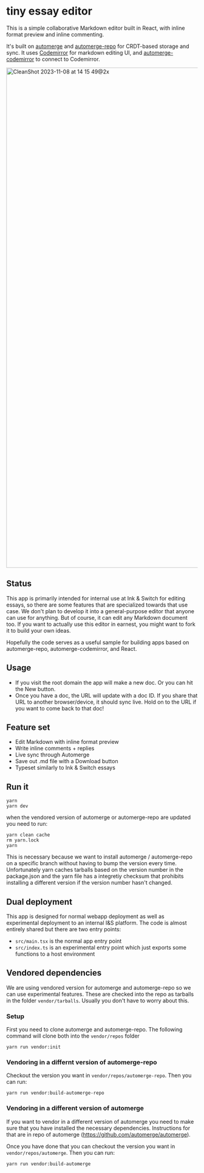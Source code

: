 # tiny essay editor

This is a simple collaborative Markdown editor built in React, with inline format preview and inline commenting.

It's built on [automerge](https://github.com/automerge/automerge) and [automerge-repo](https://github.com/automerge/automerge-repo) for CRDT-based storage and sync. It uses [Codemirror](https://codemirror.net/) for markdown editing UI, and [automerge-codemirror](https://github.com/automerge/automerge-codemirror) to connect to Codemirror.

<img width="1318" alt="CleanShot 2023-11-08 at 14 15 49@2x" src="https://github.com/inkandswitch/tiny-essay-editor/assets/934016/672e0642-0ecd-47f6-8595-be2629a4e265">

## Status

This app is primarily intended for internal use at Ink & Switch for editing essays, so there are some features that are specialized towards that use case. We don't plan to develop it into a general-purpose editor that anyone can use for anything. But of course, it can edit any Markdown document too. If you want to actually use this editor in earnest, you might want to fork it to build your own ideas.

Hopefully the code serves as a useful sample for building apps based on automerge-repo, automerge-codemirror, and React.

## Usage

- If you visit the root domain the app will make a new doc. Or you can hit the New button.
- Once you have a doc, the URL will update with a doc ID. If you share that URL to another browser/device, it should sync live. Hold on to the URL if you want to come back to that doc!

## Feature set

- Edit Markdown with inline format preview
- Write inline comments + replies
- Live sync through Automerge
- Save out .md file with a Download button
- Typeset similarly to Ink & Switch essays

## Run it

```
yarn
yarn dev
```

when the vendored version of automerge or automerge-repo are updated you need to run:

```
yarn clean cache
rm yarn.lock
yarn
```

This is necessary because we want to install automerge / automerge-repo on a
specific branch without having to bump the version every time. Unfortunately
yarn caches tarballs based on the version number in the package.json
and the yarn file has a integretiy checksum that prohibits installing a different version
if the version number hasn't changed.

## Dual deployment

This app is designed for normal webapp deployment as well as experimental deployment to an internal I&S platform. The code is almost entirely shared but there are two entry points:

- `src/main.tsx` is the normal app entry point
- `src/index.ts` is an experimental entry point which just exports some functions to a host environment

## Vendored dependencies

We are using vendored version for automerge and automerge-repo so we can use experimental features. These are checked into the repo as tarballs in the folder `vendor/tarballs`. Usually you don't have to worry about this.

### Setup

First you need to clone automerge and automerge-repo. The following command will clone both into the `vendor/repos` folder

```
yarn run vendor:init
```

### Vendoring in a differnt version of automerge-repo

Checkout the version you want in `vendor/repos/automerge-repo`. Then you can run:

```
yarn run vendor:build-automerge-repo
```

### Vendoring in a different version of automerge

If you want to vendor in a different version of automerge you need to make sure that you have installed the necessary dependencies.
Instructions for that are in repo of automerge (https://github.com/automerge/automerge).

Once you have done that you can checkout the version you want in `vendor/repos/automerge`. Then you can run:

```
yarn run vendor:build-automerge
```
